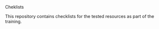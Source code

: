  Cheklists
 
 This repository contains checklists for the tested resources as part of the training.
